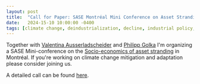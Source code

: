 ```yaml
---
layout: post
title:  "Call for Paper: SASE Montréal Mini Conference on Asset Stranding"
date:   2024-15-10 10:00:00 -0400
tags: [climate change, deindustrialization, decline, industrial policy, regulation]
---
```


Together with [Valentina Ausserladscheider](https://soc.univie.ac.at/ueber-uns/valentina-ausserladscheider/) and [Philipp Golka](https://www.mpifg.de/person/124306) I'm organizing a SASE Mini-conference on the [Socio-economics of asset stranding](https://sase.org/event/2025-montreal/#mini) in Montréal. If you're working on climate change mitigation and adaptation please consider joining us.

A detailed call can be found [here](/publications/publication_files/2025_sase_mc_call.pdf).